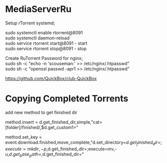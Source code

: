 # MediaServerRu

Setup rTorrent systemd;  


sudo systemctl enable rtorrent@8091  
sudo systemctl daemon-reload  
sudo service rtorrent start@8091       - start  
sudo service rtorrent stop@8091        - stop  


Create RuTorrent Password for nginx;  
sudo sh -c "echo -n 'scouseman:' >> /etc/nginx/.htpasswd"  
sudo sh -c "openssl passwd -apr1 >> /etc/nginx/.htpasswd"  

  
https://github.com/QuickBox/club-QuickBox


# Copying Completed Torrents
add new method to get finished dir


method.insert = d.get_finished_dir,simple,"cat=[folder]/finished/,$d.get_custom1="

method.set_key = event.download.finished,move_complete,"d.set_directory=$d.get_finished_dir=;execute=mkdir,-p,$d.get_finished_dir=;execute=mv,-u,$d.get_base_path=,$d.get_finished_dir="
